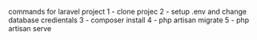 commands for laravel project
1 - clone projec
2 - setup .env and change database credientals
3 - composer install
4 - php artisan migrate
5 - php artisan serve
